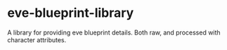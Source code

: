 eve-blueprint-library
=====================

A library for providing eve blueprint details. Both raw, and processed with character attributes.
